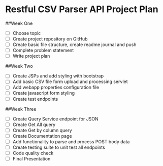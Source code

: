 # Restful CSV Parser API Project Plan

##Week One
- [ ] Choose topic
- [ ] Create project repository on GitHub
- [ ] Create basic file structure, create readme journal and push
- [ ] Complete problem statement
- [ ] Write project plan

##Week Two
- [ ] Create JSPs and add styling with bootstrap
- [ ] Add basic CSV file form upload and processing servlet
- [ ] Add webapp properties configuration file
- [ ] Create javascript form styling
- [ ] Create test endpoints

##Week Three
- [ ] Create Query Service endpoint for JSON
- [ ] Create Get All query
- [ ] Create Get by column query
- [ ] Create Documentation page
- [ ] Add functionality to parse and process POST body data
- [ ] Create testing suite to unit test all endpoints
- [ ] Code quality check
- [ ] Final Presentation
